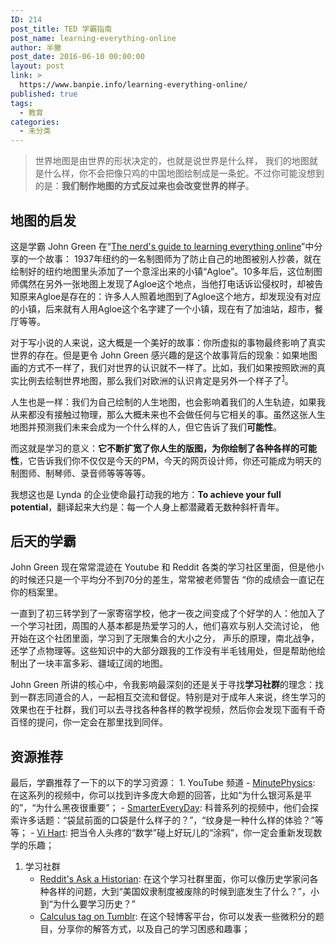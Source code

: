 ```yaml
---
ID: 214
post_title: TED 学霸指南
post_name: learning-everything-online
author: 半撇
post_date: 2016-06-10 00:00:00
layout: post
link: >
  https://www.banpie.info/learning-everything-online/
published: true
tags:
  - 教育
categories:
  - 未分类
---
```

> 世界地图是由世界的形状决定的，也就是说世界是什么样， 我们的地图就是什么样，你不会把像只鸡的中国地图绘制成是一条蛇。不过你可能没想到的是：**我们制作地图的方式反过来也会改变世界的样子**。

## 地图的启发

这是学霸 John Green 在“[The nerd's guide to learning everything online][1]”中分享的一个故事： 1937年纽约的一名制图师为了防止自己的地图被别人抄袭，就在绘制好的纽约地图里头添加了一个意淫出来的小镇“Agloe”。10多年后，这位制图师偶然在另外一张地图上发现了Agloe这个地点，当他打电话诉讼侵权时，却被告知原来Agloe是存在的：许多人人照着地图到了Agloe这个地方，却发现没有对应的小镇，后来就有人用Agloe这个名字建了一个小镇，现在有了加油站，超市，餐厅等等。

对于写小说的人来说，这大概是一个美好的故事：你所虚拟的事物最终影响了真实世界的存在。但是更令 John Green 感兴趣的是这个故事背后的现象：如果地图画的方式不一样了，我们对世界的认识就不一样了。比如，我们如果按照欧洲的真实比例去绘制世界地图，那么我们对欧洲的认识肯定是另外一个样子了<sup id="fnref:1"><a href="1" rel="footnote">1</a></sup>。

人生也是一样：我们为自己绘制的人生地图，也会影响着我们的人生轨迹，如果我从来都没有接触过物理，那么大概未来也不会做任何与它相关的事。虽然这张人生地图并预测我们未来会成为一个什么样的人，但它告诉了我们**可能性**。

而这就是学习的意义：**它不断扩宽了你人生的版图，为你绘制了各种各样的可能性**，它告诉我们你不仅仅是今天的PM，今天的网页设计师，你还可能成为明天的制图师、制琴师、录音师等等等等。

我想这也是 Lynda 的企业使命最打动我的地方：**To achieve your full potential**，翻译起来大约是：每一个人身上都潜藏着无数种斜杆青年。

## 后天的学霸

John Green 现在常常混迹在 Youtube 和 Reddit 各类的学习社区里面，但是他小的时候还只是一个平均分不到70分的差生，常常被老师警告 “你的成绩会一直记在你的档案里。

一直到了初三转学到了一家寄宿学校，他才一夜之间变成了个好学的人：他加入了一个学习社团，周围的人基本都是热爱学习的人，他们喜欢与别人交流讨论， 他开始在这个社团里面，学习到了无限集合的大小之分， 声乐的原理，南北战争，还学了点物理等。这些知识中的大部分跟我的工作没有半毛钱用处，但是帮助他绘制出了一块丰富多彩、疆域辽阔的地图。

John Green 所讲的核心中，令我影响最深刻的还是关于寻找**学习社群**的理念：找到一群志同道合的人，一起相互交流和督促。特别是对于成年人来说，终生学习的效果也在于社群，我们可以去寻找各种各样的教学视频，然后你会发现下面有千奇百怪的提问，你一定会在那里找到同伴。

## 资源推荐

最后，学霸推荐了一下的以下的学习资源： 1. YouTube 频道 - [MinutePhysics][2]: 在这系列的视频中，你可以找到许多庞大命题的回答，比如“为什么银河系是平的”，“为什么黑夜很重要”； - [SmarterEveryDay][3]: 科普系列的视频中，他们会探索许多话题：“袋鼠前面的口袋是什么样子的？”，“纹身是一种什么样的体验？”等等； - [Vi Hart][4]: 把当令人头疼的“数学”碰上好玩儿的“涂鸦”，你一定会重新发现数学的乐趣；

1.  学习社群 
    *   [Reddit's Ask a Historian][5]: 在这个学习社群里面，你可以像历史学家问各种各样的问题，大到“美国奴隶制度被废除的时候到底发生了什么？”，小到“为什么要学习历史？”
    *   [Calculus tag on Tumblr][6]: 在这个轻博客平台，你可以发表一些微积分的题目，分享你的解答方式，以及自己的学习困惑和趣事；

 [1]: https://www.ted.com/talks/john_green_the_nerd_s_guide_to_learning_everything_online?language=en
 [2]: https://www.youtube.com/user/minutephysics
 [3]: https://www.youtube.com/user/destinws2
 [4]: https://www.youtube.com/user/Vihart
 [5]: https://www.reddit.com/r/AskHistorians
 [6]: https://www.tumblr.com/tagged/calculus